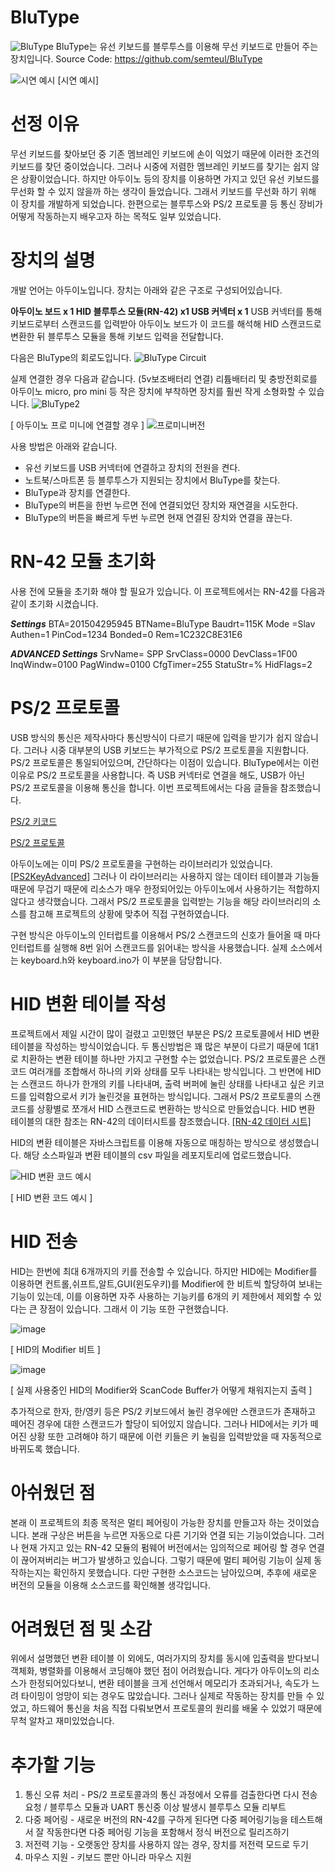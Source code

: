 # BluType
![BluType](https://user-images.githubusercontent.com/60562619/100517829-0ebb1680-31d1-11eb-8fb6-40032708f94f.jpg)
BluType는 유선 키보드를 블루투스를 이용해 무선 키보드로 만들어 주는 장치입니다. 
Source Code: https://github.com/semteul/BluType

![시연 예시](https://user-images.githubusercontent.com/60562619/100662419-36101000-3398-11eb-9608-5aea815f7f9d.gif)
[시연 예시]

# 선정 이유
무선 키보드를 찾아보던 중 기존 멤브레인 키보드에 손이 익었기 때문에 이러한 조건의 키보드를 찾던 중이었습니다. 그러나 시중에 저렴한 멤브레인 키보드를 찾기는 쉽지 않은 상황이었습니다. 하지만 아두이노 등의 장치를 이용하면 가지고 있던 유선 키보드를 무선화 할 수 있지 않을까 하는 생각이 들었습니다. 그래서 키보드를 무선화 하기 위해 이 장치를 개발하게 되었습니다. 한편으로는 블루투스와 PS/2 프로토콜 등 통신 장비가 어떻게 작동하는지 배우고자 하는 목적도 일부 있었습니다. 

# 장치의 설명
개발 언어는 아두이노입니다. 
장치는 아래와 같은 구조로 구성되어있습니다.
 
**아두이노 보드 x 1
HID 블루투스 모듈(RN-42) x1
USB 커넥터 x 1**
USB 커넥터를 통해 키보드로부터 스캔코드를 입력받아 아두이노 보드가 이 코드를 해석해 HID 스캔코드로 변환한 뒤 블루투스 모듈을 통해 키보드 입력을 전달합니다.

다음은 BluType의 회로도입니다. 
![BluType Circuit](https://user-images.githubusercontent.com/60562619/100517857-37431080-31d1-11eb-8058-1c67e18e6f6d.png)

실제 연결한 경우 다음과 같습니다. (5v보조배터리 연결) 리튬배터리 및 충방전회로를 아두이노 micro, pro mini 등 작은 장치에 부착하면 장치를 훨씬 작게 소형화할 수 있습니다.
![BluType2](https://user-images.githubusercontent.com/60562619/100517832-0f53ad00-31d1-11eb-8075-971d1a643c81.jpg)

[ 아두이노 프로 미니에 연결할 경우 ] 
![프로미니버전](https://user-images.githubusercontent.com/60562619/100662543-65268180-3398-11eb-9b5f-1f5489f77ca4.jpg)

사용 방법은 아래와 같습니다.
* 유선 키보드를 USB 커넥터에 연결하고 장치의 전원을 켠다.
* 노트북/스마트폰 등 블루투스가 지원되는 장치에서 BluType를 찾는다.
* BluType과 장치를 연결한다.
* BluType의 버튼을 한번 누르면 전에 연결되었던 장치와 재연결을 시도한다.
* BluType의 버튼을 빠르게 두번 누르면 현재 연결된 장치와 연결을 끊는다.

# RN-42 모듈 초기화
사용 전에 모듈을 초기화 해야 할 필요가 있습니다. 이 프로젝트에서는 RN-42를 다음과 같이 초기화 시켰습니다.

***Settings***
BTA=201504295945
BTName=BluType
Baudrt=115K
Mode  =Slav
Authen=1
PinCod=1234
Bonded=0
Rem=1C232C8E31E6

***ADVANCED Settings***
SrvName= SPP
SrvClass=0000
DevClass=1F00
InqWindw=0100
PagWindw=0100
CfgTimer=255
StatuStr=%
HidFlags=2


# PS/2 프로토콜 
USB 방식의 통신은 제작사마다 통신방식이 다르기 때문에 입력을 받기가 쉽지 않습니다. 그러나 시중 대부분의 USB 키보드는 부가적으로 PS/2 프로토콜을 지원합니다. PS/2 프로토콜은 통일되어있으며, 간단하다는 이점이 있습니다. BluType에서는 이런 이유로 PS/2 프로토콜을 사용합니다. 즉 USB 커넥터로 연결을 해도, USB가 아닌 PS/2 프로토콜을 이용해 통신을 합니다. 이번 프로젝트에서는 다음 글들을 참조했습니다. 

[PS/2 키코드](https://wiki.osdev.org/PS/2_Keyboard)

[PS/2 프로토콜](http://www.burtonsys.com/ps2_chapweske.htm)

아두이노에는 이미 PS/2 프로토콜을 구현하는 라이브러리가 있었습니다. [[PS2KeyAdvanced](https://github.com/techpaul/PS2KeyAdvanced)] 그러나 이 라이브러리는 사용하지 않는 데이터 테이블과 기능들 때문에 무겁기 때문에 리소스가 매우 한정되어있는 아두이노에서 사용하기는 적합하지 않다고 생각했습니다. 그래서 PS/2 프로토콜을 입력받는 기능을 해당 라이브러리의 소스를 참고해 프로젝트의 상황에 맞추어 직접 구현하였습니다.

구현 방식은 아두이노의 인터럽트를 이용해서 PS/2 스캔코드의 신호가 들어올 때 마다 인터럽트를 실행해 8번 읽어 스캔코드를 읽어내는 방식을 사용했습니다. 실제 소스에서는 keyboard.h와 keyboard.ino가 이 부분을 담당합니다.
# HID 변환 테이블 작성
프로젝트에서 제일 시간이 많이 걸렸고 고민했던 부분은 PS/2 프로토콜에서 HID 변환 테이블을 작성하는 방식이었습니다. 두 통신방법은 꽤 많은 부분이 다르기 때문에 1대1로 치환하는 변환 테이블 하나만 가지고 구현할 수는 없었습니다. PS/2 프로토콜은 스캔코드 여러개를 조합해서 하나의 키와 상태를 모두 나타내는 방식입니다. 그 반면에 HID는 스캔코드 하나가 한개의 키를 나타내며, 출력 버퍼에 눌린 상태를 나타내고 싶은 키코드를 입력함으로서 키가 눌린것을 표현하는 방식입니다. 그래서 PS/2 프로토콜의 스캔코드를 상황별로 쪼개서 HID 스캔코드로 변환하는 방식으로 만들었습니다. HID 변환 테이블의 대한 참조는 RN-42의 데이터시트를 참조했습니다. 
[[RN-42 데이터 시트]](https://cdn.sparkfun.com/datasheets/Wireless/Bluetooth/bluetooth_cr_UG-v1.0r.pdf)

HID의 변환 테이블은 자바스크립트를 이용해 자동으로 매칭하는 방식으로 생성했습니다. 해당 소스파일과 변환 테이블의 csv 파일을 레포지토리에 업로드했습니다. 

![HID 변환 코드 예시](https://user-images.githubusercontent.com/60562619/100517937-bfc1b100-31d1-11eb-9bf1-5400bcdf0eda.png)

[ HID 변환 코드 예시 ] 

# HID 전송
HID는 한번에 최대 6개까지의 키를 전송할 수 있습니다. 하지만 HID에는 Modifier를 이용하면 컨트롤,쉬프트,알트,GUI(윈도우키)를 Modifier에 한 비트씩 할당하여 보내는 기능이 있는데, 이를 이용하면 자주 사용하는 기능키를 6개의 키 제한에서 제외할 수 있다는 큰 장점이 있습니다. 그래서 이 기능 또한 구현했습니다. 

![image](https://user-images.githubusercontent.com/60562619/100518433-c7cf2000-31d4-11eb-9da2-48fb7c1ad803.png)

[ HID의 Modifier 비트 ]

![image](https://user-images.githubusercontent.com/60562619/100518423-bbe35e00-31d4-11eb-975d-47e910ca520f.png)

[ 실제 사용중인 HID의 Modifier와 ScanCode Buffer가 어떻게 채워지는지 출력 ]

추가적으로 한자, 한/영키 등은 PS/2 키보드에서 눌린 경우에만 스캔코드가 존재하고 떼어진 경우에 대한 스캔코드가 할당이 되어있지 않습니다. 그러나 HID에서는 키가 떼어진 상황 또한 고려해야 하기 때문에 이런 키들은 키 눌림을 입력받았을 때 자동적으로 바뀌도록 했습니다.

# 아쉬웠던 점
본래 이 프로젝트의 최종 목적은 멀티 페어링이 가능한 장치를 만들고자 하는 것이었습니다. 본래 구상은 버튼을 누르면 자동으로 다른 기기와 연결 되는 기능이었습니다. 그러나 현재 가지고 있는 RN-42 모듈의 펌웨어 버전에서는 임의적으로 페어링 할 경우 연결이 끊어져버리는 버그가 발생하고 있습니다. 그렇기 때문에 멀티 페어링 기능이 실제 동작하는지는 확인하지 못했습니다. 다만 구현한 소스코드는 남아있으며, 추후에 새로운 버전의 모듈을 이용해 소스코드를 확인해볼 생각입니다.

# 어려웠던 점 및 소감
위에서 설명했던 변환 테이블 이 외에도, 여러가지의 장치를 동시에 입출력을 받다보니 객체화, 병렬화를 이용해서 코딩해야 했던 점이 어려웠습니다. 게다가 아두이노의 리소스가 한정되어있다보니, 변환 테이블을 크게 선언해서 메모리가 초과되거나, 속도가 느려 타이밍이 엉망이 되는 경우도 많았습니다.  그러나 실제로 작동하는 장치를 만들 수 있었고, 하드웨어 통신을 처음 직접 다뤄보면서 프로토콜의 원리를 배울 수 있었기 때문에 무척 알차고 재미있었습니다. 

# 추가할 기능
1. 통신 오류 처리 - PS/2 프로토콜과의 통신 과정에서 오류를 검출한다면 다시 전송 요청 / 블루투스 모듈과 UART 통신중 이상 발생시 블루투스 모듈 리부트
2. 다중 페어링 - 새로운 버전의 RN-42를 구하게 된다면 다중 페어링기능을 테스트해서 잘 작동한다면 다중 페어링 기능을 포함해서 정식 버전으로 릴리즈하기
3. 저전력 기능 - 오랫동안 장치를 사용하지 않는 경우, 장치를 저전력 모드로 두기
4. 마우스 지원 - 키보드 뿐만 아니라 마우스 지원
